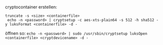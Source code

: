 cryptocontainer erstellen:
```
truncate -s <size> <containerfile>
 echo -n <password> | cryptsetup -c aes-xts-plain64 -s 512 -h sha512 -y luksFormat <containerfile> -d -
```

öffnen so:
`echo -n <password> | sudo /usr/sbin/cryptsetup luksOpen <containerfile> <cryptdevicename> -d -`
